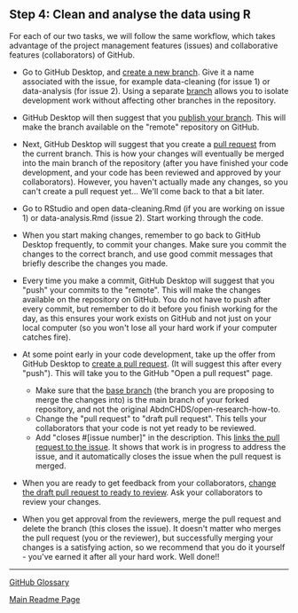 ## Step 4: Clean and analyse the data using R

For each of our two tasks, we will follow the same workflow, which takes advantage of the project management features (issues) and collaborative features (collaborators) of GitHub.

- Go to GitHub Desktop, and [create a new branch](https://docs.github.com/en/desktop/contributing-and-collaborating-using-github-desktop/making-changes-in-a-branch/managing-branches#creating-a-branch). Give it a name associated with the issue, for example data-cleaning (for issue 1) or data-analysis (for issue 2). Using a separate [branch](https://docs.github.com/en/github/collaborating-with-pull-requests/proposing-changes-to-your-work-with-pull-requests/about-branches) allows you to isolate development work without affecting other branches in the repository.

- GitHub Desktop will then suggest that you [publish your branch](https://docs.github.com/en/desktop/contributing-and-collaborating-using-github-desktop/making-changes-in-a-branch/managing-branches#publishing-a-branch). This will make the branch available on the "remote" repository on GitHub.

- Next, GitHub Desktop will suggest that you create a [pull request](https://docs.github.com/en/github/collaborating-with-pull-requests/proposing-changes-to-your-work-with-pull-requests) from the current branch. This is how your changes will eventually be merged into the main branch of the repository (after you have finished your code development, and your code has been reviewed and approved by your collaborators). However, you haven't actually made any changes, so you can't create a pull request yet... We'll come back to that a bit later.

- Go to RStudio and open data-cleaning.Rmd (if you are working on issue 1) or data-analysis.Rmd (issue 2). Start working through the code.

- When you start making changes, remember to go back to GitHub Desktop frequently, to commit your changes. Make sure you commit the changes to the correct branch, and use good commit messages that briefly describe the changes you made.

- Every time you make a commit, GitHub Desktop will suggest that you "push" your commits to the "remote". This will make the changes available on the repository on GitHub. You do not have to push after every commit, but remember to do it before you finish working for the day, as this ensures your work exists on GitHub and not just on your local computer (so you won't lose all your hard work if your computer catches fire).

- At some point early in your code development, take up the offer from GitHub Desktop to [create a pull request](https://docs.github.com/en/github/collaborating-with-pull-requests/proposing-changes-to-your-work-with-pull-requests/creating-a-pull-request). (It will suggest this after every "push"). This will take you to the GitHub "Open a pull request" page.

    - Make sure that the [base branch](https://docs.github.com/en/github/collaborating-with-pull-requests/proposing-changes-to-your-work-with-pull-requests/creating-a-pull-request#changing-the-branch-range-and-destination-repository) (the branch you are proposing to merge the changes into) is the main branch of your forked repository, and not the original AbdnCHDS/open-research-how-to.
    - Change the "pull request" to "draft pull request". This tells your collaborators that your code is not yet ready to be reviewed.
    - Add "closes #[issue number]" in the description. This [links the pull request to the issue](https://docs.github.com/en/issues/tracking-your-work-with-issues/linking-a-pull-request-to-an-issue#linking-a-pull-request-to-an-issue-using-a-keyword). It shows that work is in progress to address the issue, and it automatically closes the issue when the pull request is merged.


- When you are ready to get feedback from your collaborators, [change the draft pull request to ready to review](https://docs.github.com/en/github/collaborating-with-pull-requests/proposing-changes-to-your-work-with-pull-requests/changing-the-stage-of-a-pull-request#marking-a-pull-request-as-ready-for-review). Ask your collaborators to review your changes.

- When you get approval from the reviewers, merge the pull request and delete the branch (this closes the issue). It doesn't matter who merges the pull request (you or the reviewer), but successfully merging your changes is a satisfying action, so we recommend that you do it yourself - you've earned it after all your hard work. Well done!!

---
[GitHub Glossary](github-glossary.md)

[Main Readme Page](readme.md)
